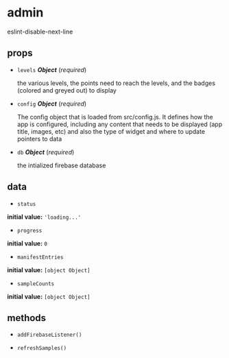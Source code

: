 # admin 

eslint-disable-next-line 

## props 

- `levels` ***Object*** (*required*) 

  the various levels, the points need to reach the levels,
  and the badges (colored and greyed out) to display 

- `config` ***Object*** (*required*) 

  The config object that is loaded from src/config.js.
  It defines how the app is configured, including
  any content that needs to be displayed (app title, images, etc)
  and also the type of widget and where to update pointers to data 

- `db` ***Object*** (*required*) 

  the intialized firebase database 

## data 

- `status` 

**initial value:** `'loading...'` 

- `progress` 

**initial value:** `0` 

- `manifestEntries` 

**initial value:** `[object Object]` 

- `sampleCounts` 

**initial value:** `[object Object]` 

## methods 

- `addFirebaseListener()` 

- `refreshSamples()` 

